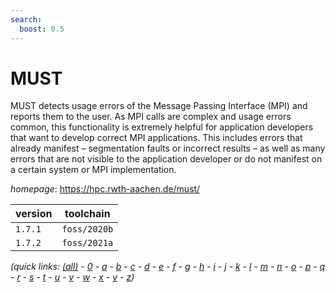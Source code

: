 ```yaml
---
search:
  boost: 0.5
---
```

# MUST

MUST detects usage errors of the Message Passing Interface (MPI) and reports them to the user.  As MPI calls are complex and usage errors common, this functionality is extremely helpful for application developers  that want to develop correct MPI applications.  This includes errors that already manifest – segmentation faults or incorrect results – as well as many errors  that are not visible to the application developer or do not manifest on a certain system or MPI implementation.

*homepage*: <https://hpc.rwth-aachen.de/must/>

version | toolchain
--------|----------
``1.7.1`` | ``foss/2020b``
``1.7.2`` | ``foss/2021a``


*(quick links: [(all)](../index.md) - [0](../0/index.md) - [a](../a/index.md) - [b](../b/index.md) - [c](../c/index.md) - [d](../d/index.md) - [e](../e/index.md) - [f](../f/index.md) - [g](../g/index.md) - [h](../h/index.md) - [i](../i/index.md) - [j](../j/index.md) - [k](../k/index.md) - [l](../l/index.md) - [m](../m/index.md) - [n](../n/index.md) - [o](../o/index.md) - [p](../p/index.md) - [q](../q/index.md) - [r](../r/index.md) - [s](../s/index.md) - [t](../t/index.md) - [u](../u/index.md) - [v](../v/index.md) - [w](../w/index.md) - [x](../x/index.md) - [y](../y/index.md) - [z](../z/index.md))*


